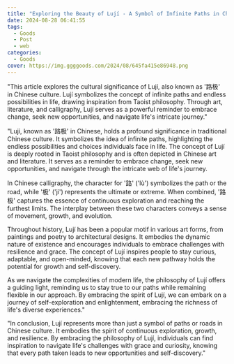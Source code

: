 ```yaml
---
title: "Exploring the Beauty of Lují - A Symbol of Infinite Paths in Chinese Culture"
date: 2024-08-28 06:41:55
tags:
  - Goods
  - Post
  - web
categories:
  - Goods
cover: https://img.ggggoods.com/2024/08/645fa415e86948.png
---
```


"This article explores the cultural significance of Lují, also known as '路极' in Chinese culture. Lují symbolizes the concept of infinite paths and endless possibilities in life, drawing inspiration from Taoist philosophy. Through art, literature, and calligraphy, Lují serves as a powerful reminder to embrace change, seek new opportunities, and navigate life's intricate journey."

"Lují, known as '路极' in Chinese, holds a profound significance in traditional Chinese culture. It symbolizes the idea of infinite paths, highlighting the endless possibilities and choices individuals face in life. The concept of Lují is deeply rooted in Taoist philosophy and is often depicted in Chinese art and literature. It serves as a reminder to embrace change, seek new opportunities, and navigate through the intricate web of life's journey.

In Chinese calligraphy, the character for '路' ('lù') symbolizes the path or the road, while '极' ('jí') represents the ultimate or extreme. When combined, '路极' captures the essence of continuous exploration and reaching the furthest limits. The interplay between these two characters conveys a sense of movement, growth, and evolution.

Throughout history, Lují has been a popular motif in various art forms, from paintings and poetry to architectural designs. It embodies the dynamic nature of existence and encourages individuals to embrace challenges with resilience and grace. The concept of Lují inspires people to stay curious, adaptable, and open-minded, knowing that each new pathway holds the potential for growth and self-discovery.

As we navigate the complexities of modern life, the philosophy of Lují offers a guiding light, reminding us to stay true to our paths while remaining flexible in our approach. By embracing the spirit of Lují, we can embark on a journey of self-exploration and enlightenment, embracing the richness of life's diverse experiences."

"In conclusion, Lují represents more than just a symbol of paths or roads in Chinese culture. It embodies the spirit of continuous exploration, growth, and resilience. By embracing the philosophy of Lují, individuals can find inspiration to navigate life's challenges with grace and curiosity, knowing that every path taken leads to new opportunities and self-discovery."
